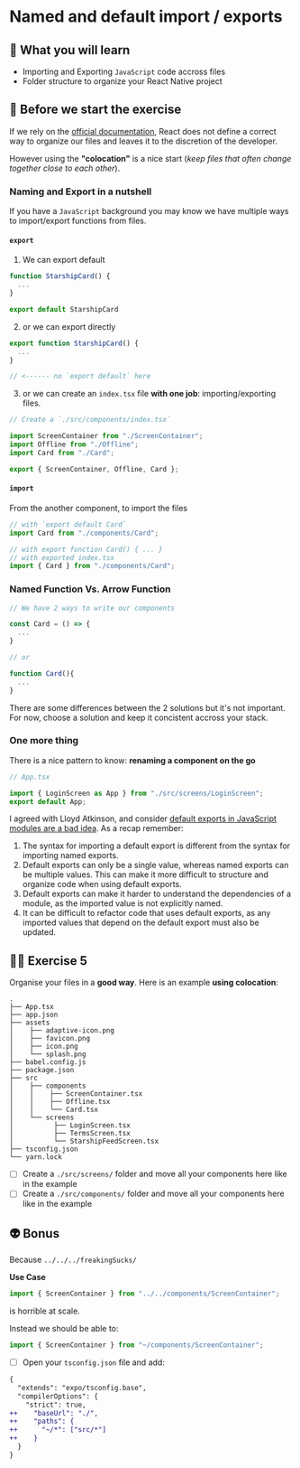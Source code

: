 # Named and default import / exports

## 📡 What you will learn

- Importing and Exporting `JavaScript` code accross files
- Folder structure to organize your React Native project

## 👾 Before we start the exercise

If we rely on the [official documentation](https://reactjs.org/docs/faq-structure.html), React does not define a correct way to organize our files and leaves it to the discretion of the developer.

However using the **"colocation"** is a nice start (_keep files that often change together close to each other_).

### Naming and Export in a nutshell

If you have a `JavaScript` background you may know we have multiple ways to import/export functions from files.

#### `export`

1. We can export default

```javascript
function StarshipCard() {
  ...
}

export default StarshipCard
```

2. or we can export directly

```javascript
export function StarshipCard() {
  ...
}

// <------ no `export default` here
```

3. or we can create an `index.tsx` file **with one job**: importing/exporting files.

```javascript
// Create a `./src/components/index.tsx`

import ScreenContainer from "./ScreenContainer";
import Offline from "./Offline";
import Card from "./Card";

export { ScreenContainer, Offline, Card };
```

#### `import`

From the another component, to import the files

```javascript
// with `export default Card`
import Card from "./components/Card";

// with export function Card() { ... }
// with exported index.tsx
import { Card } from "./components/Card";
```

### Named Function Vs. Arrow Function

```javascript
// We have 2 ways to write our components

const Card = () => {
  ...
}

// or

function Card(){
  ...
}
```

There are some differences between the 2 solutions but it's not important. For now, choose a solution and keep it concistent accross your stack.

### One more thing

There is a nice pattern to know: **renaming a component on the go**

```javascript
// App.tsx

import { LoginScreen as App } from "./src/screens/LoginScreen";
export default App;
```

I agreed with Lloyd Atkinson, and consider [default exports in JavaScript modules are a bad idea](https://www.lloydatkinson.net/posts/2022/default-exports-in-javascript-modules-are-terrible/). As a recap remember:

1. The syntax for importing a default export is different from the syntax for importing named exports.
2. Default exports can only be a single value, whereas named exports can be multiple values. This can make it more difficult to structure and organize code when using default exports.
3. Default exports can make it harder to understand the dependencies of a module, as the imported value is not explicitly named.
4. It can be difficult to refactor code that uses default exports, as any imported values that depend on the default export must also be updated.

## 👨‍🚀 Exercise 5

Organise your files in a **good way**. Here is an example **using colocation**:

```console
.
├── App.tsx
├── app.json
├── assets
│    ├── adaptive-icon.png
│    ├── favicon.png
│    ├── icon.png
│    └── splash.png
├── babel.config.js
├── package.json
├── src
│    ├── components
│    │    ├── ScreenContainer.tsx
│    │    ├── Offline.tsx
│    │    └── Card.tsx
│    └── screens
│          ├── LoginScreen.tsx
│          ├── TermsScreen.tsx
│          └── StarshipFeedScreen.tsx
├── tsconfig.json
└── yarn.lock
```

- [ ] Create a `./src/screens/` folder and move all your components here like in the example
- [ ] Create a `./src/components/` folder and move all your components here like in the example

## 👽 Bonus

Because `../../../freakingSucks/`

**Use Case**

```javascript
import { ScreenContainer } from "../../components/ScreenContainer";
```

is horrible at scale.

Instead we should be able to:

```javascript
import { ScreenContainer } from "~/components/ScreenContainer";
```

- [ ] Open your `tsconfig.json` file and add:

```diff
{
  "extends": "expo/tsconfig.base",
  "compilerOptions": {
    "strict": true,
++    "baseUrl": "./",
++    "paths": {
++      "~/*": ["src/*"]
++    }
  }
}
```
